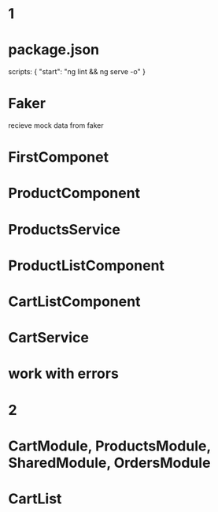 # 1
# package.json
scripts: { "start": "ng lint && ng serve -o" }

# Faker
recieve mock data from faker

# FirstComponet

# ProductComponent

# ProductsService

# ProductListComponent

# CartListComponent

# CartService

# work with errors

# 2
# CartModule, ProductsModule, SharedModule, OrdersModule
# CartList